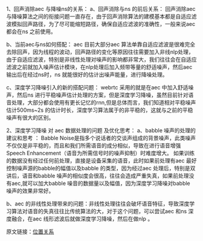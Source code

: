 1、回声消除aec 与降噪ns的关系：
a、回声消除与ns 的前后关系： 回声消除aec 与降噪算法之间的衔接问题一直存在，由于回声消除算法的建模基本都是自适应滤波模拟回声路径，为了尽可能缩短路径，确保自适应滤波的准确性，一般来说aec 都会在ns 之前使用。

b、当前aec与ns如何搭配：   aec 目前大部分aec 算法单靠自适应滤波是很难完全去除回声，因为线程的波动，回声路径的变化等原因往往需要加入非线nlp处理，由于自适应滤波，特别是非线性处理对噪声的影响都非常大，我们往往会在自适应滤波之前就加入噪声估计模块，在nlp处理后加入频带等量的舒适噪声，然后aec 输出后在经过ns时，ns 就能很好的估计出噪声能量，进行降噪处理。

c、深度学习降噪引入的新的搭配问题：   webrtc 采用的就是在aec 中加入舒适噪声，然后ns 进行平稳噪声估计处理的方案，但是深度学习降噪，虽然目前针对语音处理，大部分都会使用有更长记忆的rnn,但是总体而言，我们知道相对平稳噪声估计500ms~2s 的估计时长，深度学习算法属于的非平稳的，这就与之前的平稳噪声有很大的区别。

2、深度学习降噪 对 aec 数据处理的问题 及优化思考：
a、babble 噪声的处理的建议和思考 ：
Babble Noise是指多个说话者的交谈声组成的背景噪声，此类噪声不仅仅是非平稳的，而且和我们所需语音的成分相似，导致在进行语音增强Speech Enhancement（语音为所需信号时的噪声抑制）时难度增大。
如果训练的数据没有经过任何前处理，直接是设备采集的语音，此时如果前处理有aec 最好控制噪声源的babble的幅值以及babble 的类型，因为经过aec 处理后，特别是双讲后，语音和babble 噪声的相似度会很高，往往会造成严重失真，如果前处理没有aec,就可以加大babble 噪音的数据量以及幅值，因为深度学习降噪对babble 噪声的效果非常好。

b、aec 的非线性处理带来的问题：非线性处理往往会破坏语音特征，导致深度学习算法对语音的失真往往比传统算法的大，对于这个问题，可以尝试aec 和ns 深度融合，在aec 线形滤波后就做深度学习降噪，然后在做nlp 。

原文链接：[位置关系](https://blog.csdn.net/u012514944/article/details/90057221)
